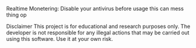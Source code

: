 Realtime Monetering:
Disable your antivirus before usage this can mess thing op 

Disclaimer
This project is for educational and research purposes only. The developer is not responsible for any illegal actions that may be carried out using this software. Use it at your own risk.


